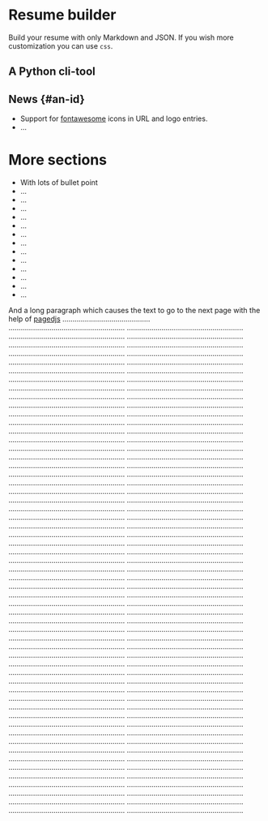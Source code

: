 # Resume builder

Build your resume with only Markdown and JSON.
If you wish more customization you can use `css`.

## A Python cli-tool


## News {#an-id}

* Support for [fontawesome](https://fontawesome.com/) icons
  in URL and logo entries.
* ...

# More sections

* With lots of bullet point
* ...
* ...
* ...
* ...
* ...
* ...
* ...
* ...
* ...
* ...
* ...
* ...
* ...

And a long paragraph which causes the text to go to the next page with the help of [pagedjs](https://pagedjs.org/) ...........................................
.........................................................
.........................................................
.........................................................
.........................................................
.........................................................
.........................................................
.........................................................
.........................................................
.........................................................
.........................................................
.........................................................
.........................................................
.........................................................
.........................................................
.........................................................
.........................................................
.........................................................
.........................................................
.........................................................
.........................................................
.........................................................
.........................................................
.........................................................
.........................................................
.........................................................
.........................................................
.........................................................
.........................................................
.........................................................
.........................................................
.........................................................
.........................................................
.........................................................
.........................................................
.........................................................
.........................................................
.........................................................
.........................................................
.........................................................
.........................................................
.........................................................
.........................................................
.........................................................
.........................................................
.........................................................
.........................................................
.........................................................
.........................................................
.........................................................
.........................................................
.........................................................
.........................................................
.........................................................
.........................................................
.........................................................
.........................................................
.........................................................
.........................................................
.........................................................
.........................................................
.........................................................
.........................................................
.........................................................
.........................................................
.........................................................
.........................................................
.........................................................
.........................................................
.........................................................
.........................................................
.........................................................
.........................................................
.........................................................
.........................................................
.........................................................
.........................................................
.........................................................
.........................................................
.........................................................
.........................................................
.........................................................
.........................................................
.........................................................
.........................................................
.........................................................
.........................................................
.........................................................
.........................................................
.........................................................
.........................................................
.........................................................
.........................................................
.........................................................
.........................................................
.........................................................
.........................................................
.........................................................
.........................................................
.........................................................
.........................................................
.........................................................
.........................................................
.........................................................
.........................................................
.........................................................
.........................................................
.........................................................
.........................................................
.........................................................
.........................................................
.........................................................
.........................................................
.........................................................
.........................................................
